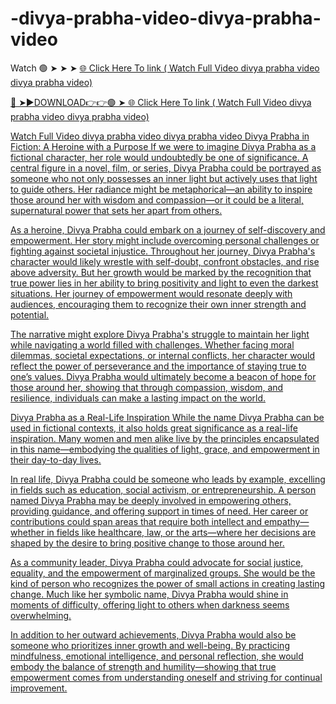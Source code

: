 # -divya-prabha-video-divya-prabha-video
Watch 🟢 ➤ ➤ ➤ <a href="https://vorcil.cfd/divya-prabha"> 🌐 Click Here To link ( Watch Full Video divya prabha video  divya prabha video) 

🔴 ➤►DOWNLOAD👉👉🟢 ➤<a href="https://vorcil.cfd/divya-prabha"> 🌐 Click Here To link ( Watch Full Video divya prabha video  divya prabha video) 

Watch Full Video divya prabha video  divya prabha video
Divya Prabha in Fiction: A Heroine with a Purpose
If we were to imagine Divya Prabha as a fictional character, her role would undoubtedly be one of significance. A central figure in a novel, film, or series, Divya Prabha could be portrayed as someone who not only possesses an inner light but actively uses that light to guide others. Her radiance might be metaphorical—an ability to inspire those around her with wisdom and compassion—or it could be a literal, supernatural power that sets her apart from others.

As a heroine, Divya Prabha could embark on a journey of self-discovery and empowerment. Her story might include overcoming personal challenges or fighting against societal injustice. Throughout her journey, Divya Prabha's character would likely wrestle with self-doubt, confront obstacles, and rise above adversity. But her growth would be marked by the recognition that true power lies in her ability to bring positivity and light to even the darkest situations. Her journey of empowerment would resonate deeply with audiences, encouraging them to recognize their own inner strength and potential.

The narrative might explore Divya Prabha's struggle to maintain her light while navigating a world filled with challenges. Whether facing moral dilemmas, societal expectations, or internal conflicts, her character would reflect the power of perseverance and the importance of staying true to one’s values. Divya Prabha would ultimately become a beacon of hope for those around her, showing that through compassion, wisdom, and resilience, individuals can make a lasting impact on the world.

Divya Prabha as a Real-Life Inspiration
While the name Divya Prabha can be used in fictional contexts, it also holds great significance as a real-life inspiration. Many women and men alike live by the principles encapsulated in this name—embodying the qualities of light, grace, and empowerment in their day-to-day lives.

In real life, Divya Prabha could be someone who leads by example, excelling in fields such as education, social activism, or entrepreneurship. A person named Divya Prabha may be deeply involved in empowering others, providing guidance, and offering support in times of need. Her career or contributions could span areas that require both intellect and empathy—whether in fields like healthcare, law, or the arts—where her decisions are shaped by the desire to bring positive change to those around her.

As a community leader, Divya Prabha could advocate for social justice, equality, and the empowerment of marginalized groups. She would be the kind of person who recognizes the power of small actions in creating lasting change. Much like her symbolic name, Divya Prabha would shine in moments of difficulty, offering light to others when darkness seems overwhelming.

In addition to her outward achievements, Divya Prabha would also be someone who prioritizes inner growth and well-being. By practicing mindfulness, emotional intelligence, and personal reflection, she would embody the balance of strength and humility—showing that true empowerment comes from understanding oneself and striving for continual improvement.
